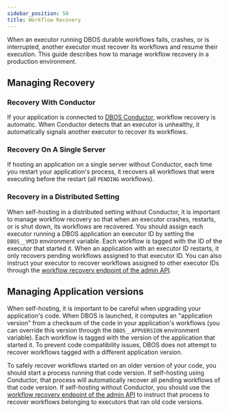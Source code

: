 ```yaml
---
sidebar_position: 50
title: Workflow Recovery
---
```


When an executor running DBOS durable workflows fails, crashes, or is interrupted, another executor must recover its workflows and resume their execution.
This guide describes how to manage workflow recovery in a production environment.

## Managing Recovery

### Recovery With Conductor

If your application is connected to [DBOS Conductor](./conductor.md), workflow recovery is automatic.
When Conductor detects that an executor is unhealthy, it automatically signals another executor to recover its workflows.

### Recovery On A Single Server

If hosting an application on a single server without Conductor, each time you restart your application's process, it recovers all workflows that were executing before the restart (all `PENDING` workflows).

### Recovery in a Distributed Setting

When self-hosting in a distributed setting without Conductor, it is important to manage workflow recovery so that when an executor crashes, restarts, or is shut down, its workflows are recovered.
You should assign each executor running a DBOS application an executor ID by setting the `DBOS__VMID` environment variable.
Each workflow is tagged with the ID of the executor that started it.
When an application with an executor ID restarts, it only recovers pending workflows assigned to that executor ID.
You can also instruct your executor to recover workflows assigned to other executor IDs through the [workflow recovery endpoint of the admin API](./admin-api.md#workflow-recovery).

## Managing Application versions

When self-hosting, it is important to be careful when upgrading your application's code.
When DBOS is launched, it computes an "application version" from a checksum of the code in your application's workflows (you can override this version through the `DBOS__APPVERSION` environment variable).
Each workflow is tagged with the version of the application that started it.
To prevent code compatibility issues, DBOS does not attempt to recover workflows tagged with a different application version.

To safely recover workflows started on an older version of your code, you should start a process running that code version.
If self-hosting using Conductor, that process will automatically recover all pending workflows of that code version.
If self-hosting without Conductor, you should use the [workflow recovery endpoint of the admin API](./admin-api.md#workflow-recovery) to instruct that process to recover workflows belonging to executors that ran old code versions.